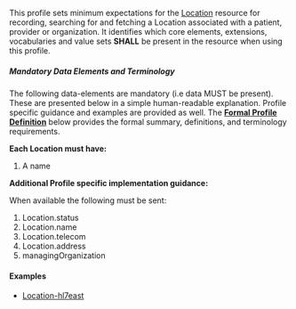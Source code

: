 This profile sets minimum expectations for the [Location] resource for recording, searching for and fetching a Location associated with a patient, provider or organization. It identifies which core elements, extensions, vocabularies and value sets **SHALL** be present in the resource when using this profile.


##### Mandatory Data Elements and Terminology


The following data-elements are mandatory (i.e data MUST be present). These are presented below in a simple human-readable explanation.  Profile specific guidance and examples are provided as well.  The [**Formal Profile Definition**](#profile) below provides the  formal summary, definitions, and  terminology requirements.  

**Each Location must have:**

1. A name

**Additional Profile specific implementation guidance:**

When available the following must be sent:

1.  Location.status
2.  Location.name
3.  Location.telecom
4.  Location.address
5.  managingOrganization

#### Examples

- [Location-hl7east](Location-hl7east.html)

[Location]:  http://hl7.org/fhir/2017Jan/location.html
